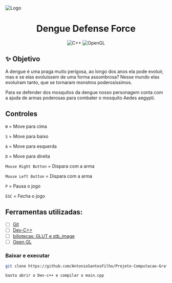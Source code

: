 ![Logo](https://raw.githubusercontent.com/AntonioSantosFilho/Projeto-Computacao-Grafica/main/capa_repo.png)

<div align="center">

#  Dengue Defense Force



![C++](https://img.shields.io/badge/C++-%23000?style=for-the-badge&logo=cplusplusbuilder)
![OpenGL](https://img.shields.io/badge/OpenGL-%23000?style=for-the-badge&logo=opengl)

</div>

## :sparkles: Objetivo
A dengue é uma praga muito perigosa, ao longo dos anos ela pode evoluir, mas e se elas evoluíssem de uma forma assombrosa? Nesse mundo elas evoluíram tanto, que se tornaram monstros poderosíssimos.

Para se defender dos mosquitos da dengue nosso personagem conta com a ajuda de armas poderosas para combater o mosquito Aedes aegypti. 

## Controles

 `W`  = Move para cima

 `S`  = Move para baixo

 `A`  = Move para esquerda

 `D`  = Move para direita

 `Mouse Right Button`  = Dispara com a arma

 `Mouse Left Button`  = Dispara com a arma

 `P`  = Pausa o jogo

 `ESC`  = Fecha o jogo



##  Ferramentas utilizadas:

- [ ] [Git](https://git-scm.com/downloads)
- [ ] [Dev-C++](https://www.bloodshed.net/) 
- [ ] [biliotecas: GLUT e stb_image ](https://www.opengl.org/resources/libraries/glut/glut_downloads.php) 
- [ ] [Open GL ](https://opengl.org/) 

###  Baixar e executar

```bash
git clone https://github.com/AntonioSantosFilho/Projeto-Computacao-Grafica.git
```

```bash
basta abrir o Dev-c++ e compilar o main.cpp
```



